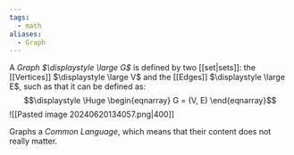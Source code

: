 ```yaml
---
tags:
  - math
aliases:
  - Graph
---
```


A *Graph $\displaystyle \large G$* is defined by two [[set|sets]]: the [[Vertices]] $\displaystyle \large V$ and the [[Edges]] $\displaystyle \large E$, such as that it can be defined as:
$$\displaystyle \Huge \begin{eqnarray} 
G = (V, E)
\end{eqnarray}$$
![[Pasted image 20240620134057.png|400]]

Graphs a *Common Language*, which means that their content does not really matter.